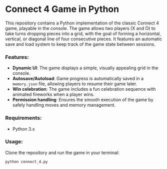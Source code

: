 # Connect 4 Game in Python

This repository contains a Python implementation of the classic Connect 4 game, playable in the console. The game allows two players (X and O) to take turns dropping pieces into a grid, with the goal of forming a horizontal, vertical, or diagonal line of four consecutive pieces. It features an automatic save and load system to keep track of the game state between sessions.

### Features:
- **Dynamic UI**: The game displays a simple, visually appealing grid in the console.
- **Autosave/Autoload**: Game progress is automatically saved in a `memory.json` file, allowing players to resume their game later.
- **Win celebration**: The game includes a fun celebration sequence with animated fireworks when a player wins.
- **Permission handling**: Ensures the smooth execution of the game by safely handling moves and memory management.

### Requirements:
- Python 3.x

### Usage:
Clone the repository and run the game in your terminal:
```bash
python connect_4.py
```

